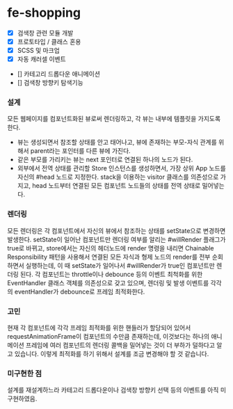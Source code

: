 # fe-shopping

- [x] 검색창 관련 모듈 개발
- [x] 프로토타입 / 클래스 혼용
- [X] SCSS 및 마크업
- [X] 자동 캐러셀 이벤트
- [] 카테고리 드롭다운 애니메이션
-  [] 검색창 방향키 탐색기능


### 설계

모든 웹페이지를 컴포넌트화된 뷰로써 렌더링하고, 각 뷰는 내부에 템플릿을 가지도록 한다. 

- 뷰는 생성되면서 참조할 상태를 안고 태어나고, 뷰에 존재하는 부모-자식 관계를 위해서 parent라는 포인터를 다른 뷰에 가진다. 
- 같은 부모를 가리키는 뷰는 next 포인터로 연결된 하나의 노드가 된다. 
- 외부에서 전역 상태를 관리할 Store 인스턴스를 생성하면서, 가장 상위 App 노드를 자신의 #head 노드로 지정한다. stack을 이용하는 visitor 클래스를 의존성으로 가지고,
head 노드부터 연결된 모든 컴포넌트 노드들의 상태를 전역 상태로 밀어넣는다. 

### 렌더링

모든 렌더링은 각 컴포넌트에서 자신의 뷰에서 참조하는 상태를 setState으로 변경하면 발생한다. setState이 일어난 컴포넌트만 렌더링 여부를 알리는 #willRender 플래그가 true로 바뀌고, store에서는
자신의 헤더노드에 render 명령을 내리면 Chainable Responsibility 패턴을 사용해서 연결된 모든 자식과 형제 노드의 render를 전부 순회하면서 실행하는데, 이 때 setState가 일어나서 #willRender가 true인 컴포넌트만 렌더링 된다.
각 컴포넌트는 throttle이나 debounce 등의 이벤트 최척화를 위한 EventHandler 클래스 객체를 의존성으로 갖고 있으며, 렌더링 및 발생 이벤트를 각각의 eventHandler가 debounce로 프레임 최적화한다. 

### 고민

현재 각 컴포넌트에 각각 프레임 최적화를 위한 핸들러가 할당되어 있어서 requestAnimationFrame이 컴포넌트의 수만큼 존재하는데, 이것보다는 하나의 애니메이션 프레임에 여러 컴포넌트의 렌더링 콜백을 밀어넣는 것이
더 부하가 덜하다고 알고 있습니다. 이렇게 최적화를 하기 위해서 설계를 조금 변경해야 할 것 같습니다.

### 미구현한 점

설계를 재설계하느라 카테고리 드롭다운이나 검색창 방향키 선택 등의 이벤트를 아직 미구현하였음.